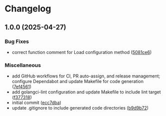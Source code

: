 # Changelog

## 1.0.0 (2025-04-27)


### Bug Fixes

* correct function comment for Load configuration method ([5081ce6](https://github.com/atreya2011/expense-manager/commit/5081ce6a5fc123d7be7c3b7ee95ebc31f87b0dd2))


### Miscellaneous

* add GitHub workflows for CI, PR auto-assign, and release management; configure Dependabot and update Makefile for code generation ([7ef4561](https://github.com/atreya2011/expense-manager/commit/7ef456134d06b18a950b8e0a926747716e76360d))
* add golangci-lint configuration and update Makefile to include lint target ([f377318](https://github.com/atreya2011/expense-manager/commit/f3773187b79698f7b0c37c849c5b444cf308512e))
* initial commit ([ecc7dba](https://github.com/atreya2011/expense-manager/commit/ecc7dba913295c7d43040aa6fd802309aaeb236e))
* update .gitignore to include generated code directories ([b9d9b72](https://github.com/atreya2011/expense-manager/commit/b9d9b72e80f2aa5b519aa46888f3a1414936b930))
